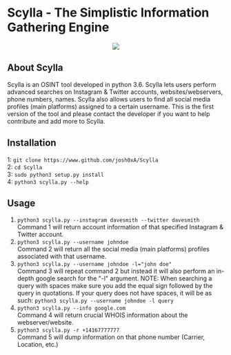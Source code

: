 # Scylla - The Simplistic Information Gathering Engine
<p align="center">
  <img src="https://github.com/josh0xA/Scylla/blob/master/imgs/Screen%20Shot%202020-04-27%20at%2012.54.29%20AM.png?raw=true">
</p>

## About Scylla
Scylla is an OSINT tool developed in python 3.6. Scylla lets users perform advanced searches on Instagram & Twitter accounts, websites/webservers, phone numbers, names. Scylla also allows users to find all social media profiles (main platforms) assigned to a certain username. This is the first version of the tool and please contact the developer if you want to help contribute and add more to Scylla.

## Installation
1: ```git clone https://www.github.com/josh0xA/Scylla```<br/>
2: ```cd Scylla```<br/>
3: ```sudo python3 setup.py install```<br/>
4: ```python3 scylla.py --help```<br/>

## Usage
1. ```python3 scylla.py --instagram davesmith --twitter davesmith```<br/>
Command 1 will return account information of that specified Instagram & Twitter account.<br/>
2. ```python3 scylla.py --username johndoe```<br/>
Command 2 will return all the social media (main platforms) profiles associated with that username.<br/>
3. ```python3 scylla.py --username johndoe -l="john doe"```<br/>
Command 3 will repeat command 2 but instead it will also perform an in-depth google search for the "-l" argument. NOTE: When searching a query with spaces make sure you add the equal sign followed by the query in quotations. If your query does not have spaces, it will be as such: ```python3 scylla.py --username johndoe -l query```<br/>
4. ```python3 scylla.py --info google.com```<br/>
Command 4 will return crucial WHOIS information about the webserver/website.
5. ```python3 scylla.py -r +14167777777```<br/>
Command 5 will dump information on that phone number (Carrier, Location, etc.)<br/>


